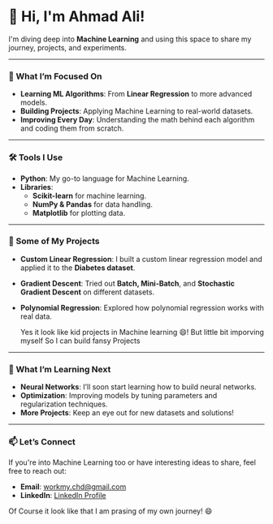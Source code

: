 
# 👋 Hi, I'm Ahmad Ali!

I'm diving deep into **Machine Learning** and using this space to share my journey, projects, and experiments.

---

### 🚀 What I’m Focused On

- **Learning ML Algorithms**: From **Linear Regression** to more advanced models.
- **Building Projects**: Applying Machine Learning to real-world datasets.
- **Improving Every Day**: Understanding the math behind each algorithm and coding them from scratch.

---

### 🛠 Tools I Use

- **Python**: My go-to language for Machine Learning.
- **Libraries**: 
  - **Scikit-learn** for machine learning.
  - **NumPy & Pandas** for data handling.
  - **Matplotlib** for plotting data.

---

### 📂 Some of My Projects

- **Custom Linear Regression**: I built a custom linear regression model and applied it to the **Diabetes dataset**.
- **Gradient Descent**: Tried out **Batch, Mini-Batch**, and **Stochastic Gradient Descent** on different datasets.
- **Polynomial Regression**: Explored how polynomial regression works with real data.

  Yes it look like kid projects in Machine learning 😄! But little bit imporving myself
  So I can build fansy Projects 

---

### 🧠 What I’m Learning Next

- **Neural Networks**: I’ll soon start learning how to build neural networks.
- **Optimization**: Improving models by tuning parameters and regularization techniques.
- **More Projects**: Keep an eye out for new datasets and solutions!

---

### 📫 Let’s Connect

If you're into Machine Learning too or have interesting ideas to share, feel free to reach out:
- **Email**: workmy.chd@gmail.com
- **LinkedIn**: [LinkedIn Profile](#)

Of Course it look like that I am prasing of my own journey! 😄

